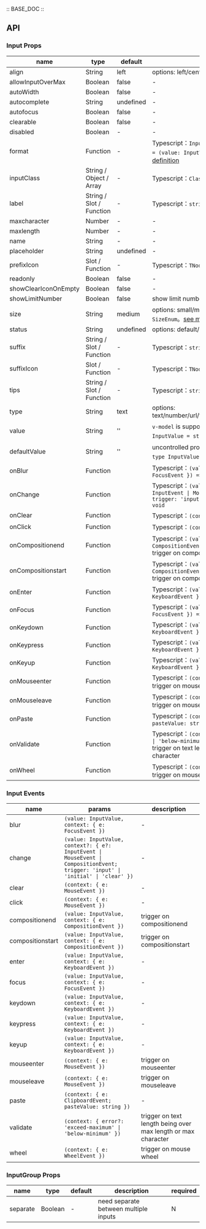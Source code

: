 :: BASE_DOC ::

## API
### Input Props

name | type | default | description | required
-- | -- | -- | -- | --
align | String | left | options: left/center/right | N
allowInputOverMax | Boolean | false | \- | N
autoWidth | Boolean | false | \- | N
autocomplete | String | undefined | \- | N
autofocus | Boolean | false | \- | N
clearable | Boolean | false | \- | N
disabled | Boolean | - | \- | N
format | Function | - | Typescript：`InputFormatType` `type InputFormatType = (value: InputValue) => string`。[see more ts definition](https://github.com/Tencent/tdesign-vue/tree/develop/src/input/type.ts) | N
inputClass | String / Object / Array | - | Typescript：`ClassName`。[see more ts definition](https://github.com/Tencent/tdesign-vue/blob/develop/src/common.ts) | N
label | String / Slot / Function | - | Typescript：`string \| TNode`。[see more ts definition](https://github.com/Tencent/tdesign-vue/blob/develop/src/common.ts) | N
maxcharacter | Number | - | \- | N
maxlength | Number | - | \- | N
name | String | - | \- | N
placeholder | String | undefined | \- | N
prefixIcon | Slot / Function | - | Typescript：`TNode`。[see more ts definition](https://github.com/Tencent/tdesign-vue/blob/develop/src/common.ts) | N
readonly | Boolean | false | \- | N
showClearIconOnEmpty | Boolean | false | \- | N
showLimitNumber | Boolean | false | show limit number text on the right | N
size | String | medium | options: small/medium/large。Typescript：`SizeEnum`。[see more ts definition](https://github.com/Tencent/tdesign-vue/blob/develop/src/common.ts) | N
status | String | undefined | options: default/success/warning/error | N
suffix | String / Slot / Function | - | Typescript：`string \| TNode`。[see more ts definition](https://github.com/Tencent/tdesign-vue/blob/develop/src/common.ts) | N
suffixIcon | Slot / Function | - | Typescript：`TNode`。[see more ts definition](https://github.com/Tencent/tdesign-vue/blob/develop/src/common.ts) | N
tips | String / Slot / Function | - | Typescript：`string \| TNode`。[see more ts definition](https://github.com/Tencent/tdesign-vue/blob/develop/src/common.ts) | N
type | String | text | options: text/number/url/tel/password/search/submit/hidden | N
value | String | '' | `v-model` is supported。Typescript：`InputValue` `type InputValue = string`。[see more ts definition](https://github.com/Tencent/tdesign-vue/tree/develop/src/input/type.ts) | N
defaultValue | String | '' | uncontrolled property。Typescript：`InputValue` `type InputValue = string`。[see more ts definition](https://github.com/Tencent/tdesign-vue/tree/develop/src/input/type.ts) | N
onBlur | Function |  | Typescript：`(value: InputValue, context: { e: FocusEvent }) => void`<br/> | N
onChange | Function |  | Typescript：`(value: InputValue, context?: { e?: InputEvent \| MouseEvent \| CompositionEvent; trigger: 'input' \| 'initial' \| 'clear' }) => void`<br/> | N
onClear | Function |  | Typescript：`(context: { e: MouseEvent }) => void`<br/> | N
onClick | Function |  | Typescript：`(context: { e: MouseEvent }) => void`<br/> | N
onCompositionend | Function |  | Typescript：`(value: InputValue, context: { e: CompositionEvent }) => void`<br/>trigger on compositionend | N
onCompositionstart | Function |  | Typescript：`(value: InputValue, context: { e: CompositionEvent }) => void`<br/>trigger on compositionstart | N
onEnter | Function |  | Typescript：`(value: InputValue, context: { e: KeyboardEvent }) => void`<br/> | N
onFocus | Function |  | Typescript：`(value: InputValue, context: { e: FocusEvent }) => void`<br/> | N
onKeydown | Function |  | Typescript：`(value: InputValue, context: { e: KeyboardEvent }) => void`<br/> | N
onKeypress | Function |  | Typescript：`(value: InputValue, context: { e: KeyboardEvent }) => void`<br/> | N
onKeyup | Function |  | Typescript：`(value: InputValue, context: { e: KeyboardEvent }) => void`<br/> | N
onMouseenter | Function |  | Typescript：`(context: { e: MouseEvent }) => void`<br/>trigger on mouseenter | N
onMouseleave | Function |  | Typescript：`(context: { e: MouseEvent }) => void`<br/>trigger on mouseleave | N
onPaste | Function |  | Typescript：`(context: { e: ClipboardEvent; pasteValue: string }) => void`<br/> | N
onValidate | Function |  | Typescript：`(context: { error?: 'exceed-maximum' \| 'below-minimum' }) => void`<br/>trigger on text length being over max length or max character | N
onWheel | Function |  | Typescript：`(context: { e: WheelEvent }) => void`<br/>trigger on mouse wheel | N

### Input Events

name | params | description
-- | -- | --
blur | `(value: InputValue, context: { e: FocusEvent })` | \-
change | `(value: InputValue, context?: { e?: InputEvent \| MouseEvent \| CompositionEvent; trigger: 'input' \| 'initial' \| 'clear' })` | \-
clear | `(context: { e: MouseEvent })` | \-
click | `(context: { e: MouseEvent })` | \-
compositionend | `(value: InputValue, context: { e: CompositionEvent })` | trigger on compositionend
compositionstart | `(value: InputValue, context: { e: CompositionEvent })` | trigger on compositionstart
enter | `(value: InputValue, context: { e: KeyboardEvent })` | \-
focus | `(value: InputValue, context: { e: FocusEvent })` | \-
keydown | `(value: InputValue, context: { e: KeyboardEvent })` | \-
keypress | `(value: InputValue, context: { e: KeyboardEvent })` | \-
keyup | `(value: InputValue, context: { e: KeyboardEvent })` | \-
mouseenter | `(context: { e: MouseEvent })` | trigger on mouseenter
mouseleave | `(context: { e: MouseEvent })` | trigger on mouseleave
paste | `(context: { e: ClipboardEvent; pasteValue: string })` | \-
validate | `(context: { error?: 'exceed-maximum' \| 'below-minimum' })` | trigger on text length being over max length or max character
wheel | `(context: { e: WheelEvent })` | trigger on mouse wheel

### InputGroup Props

name | type | default | description | required
-- | -- | -- | -- | --
separate | Boolean | - | need separate between multiple inputs | N
